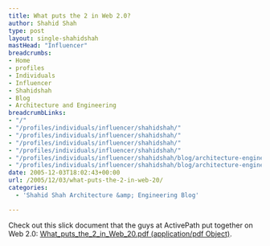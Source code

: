 ```yaml
---
title: What puts the 2 in Web 2.0?
author: Shahid Shah
type: post
layout: single-shahidshah
mastHead: "Influencer"
breadcrumbs:
- Home
- profiles
- Individuals
- Influencer
- Shahidshah
- Blog
- Architecture and Engineering
breadcrumbLinks:
- "/"
- "/profiles/individuals/influencer/shahidshah/"
- "/profiles/individuals/influencer/shahidshah/"
- "/profiles/individuals/influencer/shahidshah/"
- "/profiles/individuals/influencer/shahidshah/"
- "/profiles/individuals/influencer/shahidshah/blog/architecture-engineering/"
- "/profiles/individuals/influencer/shahidshah/blog/architecture-engineering/"
date: 2005-12-03T18:02:43+00:00
url: /2005/12/03/what-puts-the-2-in-web-20/
categories:
  - 'Shahid Shah Architecture &amp; Engineering Blog'

---
```

Check out this slick document that the guys at ActivePath put together on Web 2.0: [What\_puts\_the\_2\_in\_Web\_20.pdf (application/pdf Object)][1].

 [1]: http://adaptivepath.com/images/publications/essays/What_puts_the_2_in_Web_20.pdf